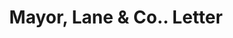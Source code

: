 ---
doi: 10.7916/D8ZS47M4
date_other: '1904'
date_other_textual: '1904'
form: correspondence
genre:
- Letters (correspondence)
name:
- Mayor, Lane & Co.
object_in_context_url: https://biggert.cul.columbia.edu/items/view/ave_biggert_01067
subject_hierarchical_geographic:
- New York, New York, United States
subject_name:
- Mayor, Lane & Co.
title: Mayor, Lane & Co.. Letter
sort_title: Mayor, Lane & Co.. Letter
call_number: ave_biggert_01067
coordinates:
- 40.71277777777778,-74.00583333333333
pid: ave_biggert_01067
identifiers: ave_biggert_01067
canvas_id: ldpd:396332
permalink: "/items/ave_biggert_01067/"
layout: iiif-image-page
---